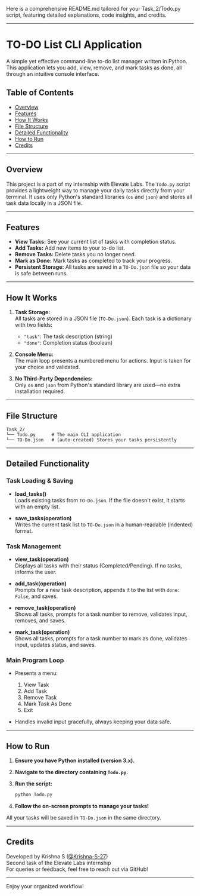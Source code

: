 Here is a comprehensive README.md tailored for your Task_2/Todo.py script, featuring detailed explanations, code insights, and credits.

---

# TO-DO List CLI Application

A simple yet effective command-line to-do list manager written in Python. This application lets you add, view, remove, and mark tasks as done, all through an intuitive console interface.

## Table of Contents

- [Overview](#overview)
- [Features](#features)
- [How It Works](#how-it-works)
- [File Structure](#file-structure)
- [Detailed Functionality](#detailed-functionality)
- [How to Run](#how-to-run)
- [Credits](#credits)

---

## Overview

This project is a part of my internship with Elevate Labs. The `Todo.py` script provides a lightweight way to manage your daily tasks directly from your terminal. It uses only Python's standard libraries (`os` and `json`) and stores all task data locally in a JSON file.

---

## Features

- **View Tasks:** See your current list of tasks with completion status.
- **Add Tasks:** Add new items to your to-do list.
- **Remove Tasks:** Delete tasks you no longer need.
- **Mark as Done:** Mark tasks as completed to track your progress.
- **Persistent Storage:** All tasks are saved in a `TO-Do.json` file so your data is safe between runs.

---

## How It Works

1. **Task Storage:**  
   All tasks are stored in a JSON file (`TO-Do.json`). Each task is a dictionary with two fields:  
   - `"task"`: The task description (string)  
   - `"done"`: Completion status (boolean)

2. **Console Menu:**  
   The main loop presents a numbered menu for actions. Input is taken for your choice and validated.

3. **No Third-Party Dependencies:**  
   Only `os` and `json` from Python's standard library are used—no extra installation required.

---

## File Structure

```
Task_2/
└── Todo.py      # The main CLI application
└── TO-Do.json   # (auto-created) Stores your tasks persistently
```

---

## Detailed Functionality

### Task Loading & Saving

- **load_tasks()**  
  Loads existing tasks from `TO-Do.json`. If the file doesn't exist, it starts with an empty list.

- **save_tasks(operation)**  
  Writes the current task list to `TO-Do.json` in a human-readable (indented) format.

### Task Management

- **view_task(operation)**  
  Displays all tasks with their status (Completed/Pending). If no tasks, informs the user.

- **add_task(operation)**  
  Prompts for a new task description, appends it to the list with `done: False`, and saves.

- **remove_task(operation)**  
  Shows all tasks, prompts for a task number to remove, validates input, removes, and saves.

- **mark_task(operation)**  
  Shows all tasks, prompts for a task number to mark as done, validates input, updates status, and saves.

### Main Program Loop

- Presents a menu:
  1. View Task
  2. Add Task
  3. Remove Task
  4. Mark Task As Done
  5. Exit

- Handles invalid input gracefully, always keeping your data safe.

---

## How to Run

1. **Ensure you have Python installed (version 3.x).**
2. **Navigate to the directory containing `Todo.py`.**
3. **Run the script:**

   ```bash
   python Todo.py
   ```

4. **Follow the on-screen prompts to manage your tasks!**

All your tasks will be saved in `TO-Do.json` in the same directory.

---

## Credits

Developed by Krishna S ([@Krishna-S-27](https://github.com/Krishna-S-27))  
Second task of the Elevate Labs internship  
For queries or feedback, feel free to reach out via GitHub!

---

Enjoy your organized workflow!
